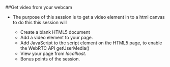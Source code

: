 ##Get video from your webcam

- The purpose of this session is to get a video element in to a html canvas to do this this session will

    - Create a blank HTML5 document 
    - Add a video element to your page.
    - Add JavaScript to the script element on the HTML5 page, to enable the WebRTC API getUserMedia()
    - View your page from _localhost_.
    - Bonus points of the session.
